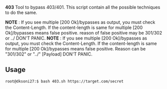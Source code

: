 **403**
Tool to bypass 403/401. This script contain all the possible techniques to do the same. 

**NOTE** : If you see multiple [200 Ok]/bypasses as output, you must check the Content-Length. If the content-length is same for multiple [200 Ok]/bypasses means false positive. reason of false positive may be 301/302 or ../ DON'T PANIC.
**NOTE** : If you see multiple [200 Ok]/bypasses as output, you must check the Content-Length. If the content-length is same for multiple [200 Ok]/bypasses means false positive. Reason can be "301/302" or "../" [Payload] DON'T PANIC.

## Usage
```
root@dksoni27:$ bash 403.sh https://target.com/secret
```
